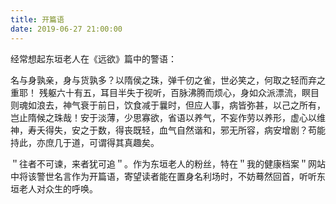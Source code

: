 ```yaml
---
title: 开篇语
date: 2019-06-27 21:00:00
---
```

经常想起东垣老人在《远欲》篇中的警语：

名与身孰亲，身与货孰多？以隋侯之珠，弹千仞之雀，世必笑之，何取之轻而弃之重耶！
残躯六十有五，耳目半失于视听，百脉沸腾而烦心，身如众派漂流，瞑目则魂如浪去，神气衰于前日，饮食减于曩时，但应人事，病皆弥甚，以己之所有，岂止隋候之珠哉！安于淡薄，少思寡欲，省语以养气，不妄作劳以养形，虚心以维神，寿夭得失，安之于数，得丧既轻，血气自然谐和，邪无所容，病安增剧？苟能持此，亦庶几于道，可谓得其真趣矣。

＂往者不可谏，来者犹可追＂。作为东垣老人的粉丝，特在＂我的健康档案＂网站中将该警世名言作为开篇语，寄望读者能在置身名利场时，不妨蓦然回首，听听东垣老人对众生的呼唤。
